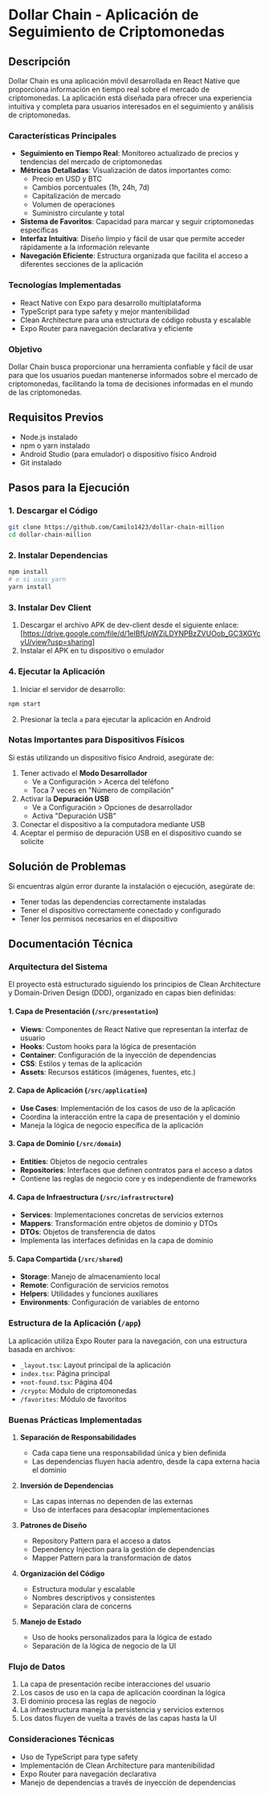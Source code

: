 # Dollar Chain - Aplicación de Seguimiento de Criptomonedas

## Descripción
Dollar Chain es una aplicación móvil desarrollada en React Native que proporciona información en tiempo real sobre el mercado de criptomonedas. La aplicación está diseñada para ofrecer una experiencia intuitiva y completa para usuarios interesados en el seguimiento y análisis de criptomonedas.

### Características Principales
- **Seguimiento en Tiempo Real**: Monitoreo actualizado de precios y tendencias del mercado de criptomonedas
- **Métricas Detalladas**: Visualización de datos importantes como:
  - Precio en USD y BTC
  - Cambios porcentuales (1h, 24h, 7d)
  - Capitalización de mercado
  - Volumen de operaciones
  - Suministro circulante y total
- **Sistema de Favoritos**: Capacidad para marcar y seguir criptomonedas específicas
- **Interfaz Intuitiva**: Diseño limpio y fácil de usar que permite acceder rápidamente a la información relevante
- **Navegación Eficiente**: Estructura organizada que facilita el acceso a diferentes secciones de la aplicación

### Tecnologías Implementadas
- React Native con Expo para desarrollo multiplataforma
- TypeScript para type safety y mejor mantenibilidad
- Clean Architecture para una estructura de código robusta y escalable
- Expo Router para navegación declarativa y eficiente

### Objetivo
Dollar Chain busca proporcionar una herramienta confiable y fácil de usar para que los usuarios puedan mantenerse informados sobre el mercado de criptomonedas, facilitando la toma de decisiones informadas en el mundo de las criptomonedas.

## Requisitos Previos
- Node.js instalado
- npm o yarn instalado
- Android Studio (para emulador) o dispositivo físico Android
- Git instalado

## Pasos para la Ejecución

### 1. Descargar el Código
```bash
git clone https://github.com/Camilo1423/dollar-chain-million
cd dollar-chain-million
```

### 2. Instalar Dependencias
```bash
npm install
# o si usas yarn
yarn install
```

### 3. Instalar Dev Client
1. Descargar el archivo APK de dev-client desde el siguiente enlace:
   [https://drive.google.com/file/d/1eIBfUpWZjLDYNPBzZVUOob_GC3XGYcyU/view?usp=sharing]
2. Instalar el APK en tu dispositivo o emulador

### 4. Ejecutar la Aplicación
1. Iniciar el servidor de desarrollo:
```bash
npm start
```

2. Presionar la tecla `a` para ejecutar la aplicación en Android

### Notas Importantes para Dispositivos Físicos
Si estás utilizando un dispositivo físico Android, asegúrate de:
1. Tener activado el **Modo Desarrollador**
   - Ve a Configuración > Acerca del teléfono
   - Toca 7 veces en "Número de compilación"
2. Activar la **Depuración USB**
   - Ve a Configuración > Opciones de desarrollador
   - Activa "Depuración USB"
3. Conectar el dispositivo a la computadora mediante USB
4. Aceptar el permiso de depuración USB en el dispositivo cuando se solicite

## Solución de Problemas
Si encuentras algún error durante la instalación o ejecución, asegúrate de:
- Tener todas las dependencias correctamente instaladas
- Tener el dispositivo correctamente conectado y configurado
- Tener los permisos necesarios en el dispositivo

## Documentación Técnica

### Arquitectura del Sistema

El proyecto está estructurado siguiendo los principios de Clean Architecture y Domain-Driven Design (DDD), organizado en capas bien definidas:

#### 1. Capa de Presentación (`/src/presentation`)
- **Views**: Componentes de React Native que representan la interfaz de usuario
- **Hooks**: Custom hooks para la lógica de presentación
- **Container**: Configuración de la inyección de dependencias
- **CSS**: Estilos y temas de la aplicación
- **Assets**: Recursos estáticos (imágenes, fuentes, etc.)

#### 2. Capa de Aplicación (`/src/application`)
- **Use Cases**: Implementación de los casos de uso de la aplicación
- Coordina la interacción entre la capa de presentación y el dominio
- Maneja la lógica de negocio específica de la aplicación

#### 3. Capa de Dominio (`/src/domain`)
- **Entities**: Objetos de negocio centrales
- **Repositories**: Interfaces que definen contratos para el acceso a datos
- Contiene las reglas de negocio core y es independiente de frameworks

#### 4. Capa de Infraestructura (`/src/infrastructure`)
- **Services**: Implementaciones concretas de servicios externos
- **Mappers**: Transformación entre objetos de dominio y DTOs
- **DTOs**: Objetos de transferencia de datos
- Implementa las interfaces definidas en la capa de dominio

#### 5. Capa Compartida (`/src/shared`)
- **Storage**: Manejo de almacenamiento local
- **Remote**: Configuración de servicios remotos
- **Helpers**: Utilidades y funciones auxiliares
- **Environments**: Configuración de variables de entorno

### Estructura de la Aplicación (`/app`)
La aplicación utiliza Expo Router para la navegación, con una estructura basada en archivos:
- `_layout.tsx`: Layout principal de la aplicación
- `index.tsx`: Página principal
- `+not-found.tsx`: Página 404
- `/crypto`: Módulo de criptomonedas
- `/favorites`: Módulo de favoritos

### Buenas Prácticas Implementadas

1. **Separación de Responsabilidades**
   - Cada capa tiene una responsabilidad única y bien definida
   - Las dependencias fluyen hacia adentro, desde la capa externa hacia el dominio

2. **Inversión de Dependencias**
   - Las capas internas no dependen de las externas
   - Uso de interfaces para desacoplar implementaciones

3. **Patrones de Diseño**
   - Repository Pattern para el acceso a datos
   - Dependency Injection para la gestión de dependencias
   - Mapper Pattern para la transformación de datos

4. **Organización del Código**
   - Estructura modular y escalable
   - Nombres descriptivos y consistentes
   - Separación clara de concerns

5. **Manejo de Estado**
   - Uso de hooks personalizados para la lógica de estado
   - Separación de la lógica de negocio de la UI

### Flujo de Datos
1. La capa de presentación recibe interacciones del usuario
2. Los casos de uso en la capa de aplicación coordinan la lógica
3. El dominio procesa las reglas de negocio
4. La infraestructura maneja la persistencia y servicios externos
5. Los datos fluyen de vuelta a través de las capas hasta la UI

### Consideraciones Técnicas
- Uso de TypeScript para type safety
- Implementación de Clean Architecture para mantenibilidad
- Expo Router para navegación declarativa
- Manejo de dependencias a través de inyección de dependencias

